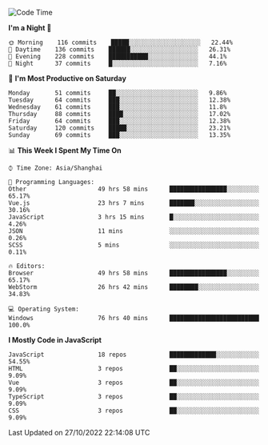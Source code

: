 <!--START_SECTION:waka-->
![Code Time](http://img.shields.io/badge/Code%20Time-1%2C349%20hrs%2026%20mins-blue)

**I'm a Night 🦉** 

```text
🌞 Morning    116 commits    █████░░░░░░░░░░░░░░░░░░░░   22.44% 
🌆 Daytime    136 commits    ██████░░░░░░░░░░░░░░░░░░░   26.31% 
🌃 Evening    228 commits    ███████████░░░░░░░░░░░░░░   44.1% 
🌙 Night      37 commits     █░░░░░░░░░░░░░░░░░░░░░░░░   7.16%

```
📅 **I'm Most Productive on Saturday** 

```text
Monday       51 commits     ██░░░░░░░░░░░░░░░░░░░░░░░   9.86% 
Tuesday      64 commits     ███░░░░░░░░░░░░░░░░░░░░░░   12.38% 
Wednesday    61 commits     ███░░░░░░░░░░░░░░░░░░░░░░   11.8% 
Thursday     88 commits     ████░░░░░░░░░░░░░░░░░░░░░   17.02% 
Friday       64 commits     ███░░░░░░░░░░░░░░░░░░░░░░   12.38% 
Saturday     120 commits    █████░░░░░░░░░░░░░░░░░░░░   23.21% 
Sunday       69 commits     ███░░░░░░░░░░░░░░░░░░░░░░   13.35%

```


📊 **This Week I Spent My Time On** 

```text
⌚︎ Time Zone: Asia/Shanghai

💬 Programming Languages: 
Other                    49 hrs 58 mins      ████████████████░░░░░░░░░   65.17% 
Vue.js                   23 hrs 7 mins       ███████░░░░░░░░░░░░░░░░░░   30.16% 
JavaScript               3 hrs 15 mins       █░░░░░░░░░░░░░░░░░░░░░░░░   4.26% 
JSON                     11 mins             ░░░░░░░░░░░░░░░░░░░░░░░░░   0.26% 
SCSS                     5 mins              ░░░░░░░░░░░░░░░░░░░░░░░░░   0.11%

🔥 Editors: 
Browser                  49 hrs 58 mins      ████████████████░░░░░░░░░   65.17% 
WebStorm                 26 hrs 42 mins      ████████░░░░░░░░░░░░░░░░░   34.83%

💻 Operating System: 
Windows                  76 hrs 40 mins      █████████████████████████   100.0%

```

**I Mostly Code in JavaScript** 

```text
JavaScript               18 repos            █████████████░░░░░░░░░░░░   54.55% 
HTML                     3 repos             ██░░░░░░░░░░░░░░░░░░░░░░░   9.09% 
Vue                      3 repos             ██░░░░░░░░░░░░░░░░░░░░░░░   9.09% 
TypeScript               3 repos             ██░░░░░░░░░░░░░░░░░░░░░░░   9.09% 
CSS                      3 repos             ██░░░░░░░░░░░░░░░░░░░░░░░   9.09%

```



 Last Updated on 27/10/2022 22:14:08 UTC
<!--END_SECTION:waka-->

<!--
**likaiqiang/likaiqiang** is a ✨ _special_ ✨ repository because its `README.md` (this file) appears on your GitHub profile.

Here are some ideas to get you started:

- 🔭 I’m currently working on ...
- 🌱 I’m currently learning ...
- 👯 I’m looking to collaborate on ...
- 🤔 I’m looking for help with ...
- 💬 Ask me about ...
- 📫 How to reach me: ...
- 😄 Pronouns: ...
- ⚡ Fun fact: ...
-->
